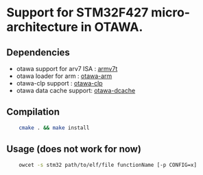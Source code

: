 # Support for STM32F427 micro-architecture in OTAWA.


## Dependencies
- otawa support for arv7 ISA : [armv7t](https://github.com/statinf-otawa/armv7t)
- otawa loader for arm : [otawa-arm](https://github.com/statinf-otawa/otawa-arm)
- otawa-clp support : [otawa-clp](https://git.renater.fr/anonscm/git/otawa/otawa-clp.git
)
- otawa data cache support: [otawa-dcache](https://github.com/statinf-otawa/otawa-dcache)

## Compilation
```bash
    cmake . && make install
```

## Usage (does not work for now)
```bash
    owcet -s stm32 path/to/elf/file functionName [-p CONFIG=x]
```
